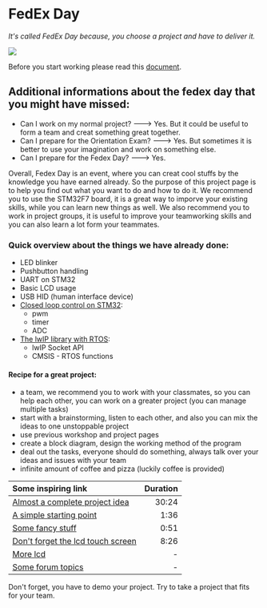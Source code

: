 # FedEx Day

*It's called FedEx Day because, you choose a project and have to deliver it.*

![](http://s1.q4cdn.com/714383399/files/design/slider/fedex-ground-truck-courier1.jpg)

Before you start working please read this [document](https://docs.google.com/document/d/1FNR_Jm0eEhtq7Z_DPYTfiqPqFVs8z5YOxRZyW_Lzf28/edit#).

## Additional informations about the fedex day that you might have missed:
- Can I work on my normal project? ---> Yes. But it could be useful to form a team and creat something great together.
- Can I prepare for the Orientation Exam? ---> Yes. But sometimes it is better to use your imagination and work on something else.
- Can I prepare for the Fedex Day? ---> Yes.

Overall, Fedex Day is an event, where you can creat cool stuffs by the knowledge you have earned already. So the purpose of this
project page is to help you find out what you want to do and how to do it. We recommend you to use the STM32F7 board, it is a great way
to imporve your existing skills, while you can learn new things as well. We also recommend you to work in project groups,
it is useful to improve your teamworking skills and you can also learn a lot form your teammates.

### Quick overview about the things we have already done:
- LED blinker
- Pushbutton handling
- UART on STM32
- Basic LCD usage
- USB HID (human interface device)
- [Closed loop control on STM32](https://github.com/greenfox-academy/teaching-materials/blob/hw-fedex/project/hardware/fedex/pwm-timer-ADC.md):
    - pwm
    - timer
    - ADC
- [The lwIP library with RTOS](https://github.com/greenfox-academy/teaching-materials/blob/hw-fedex/project/hardware/fedex/cmsis-rtos.md):
    - lwIP Socket API
    - CMSIS - RTOS functions

#### Recipe for a great project:
- a team, we recommend you to work with your classmates, so you can help each other, you can work
on a greater project (you can manage multiple tasks)
- start with a brainstorming, listen to each other, and also you can mix the ideas to one unstoppable project
- use previous workshop and project pages
- create a block diagram, design the working method of the program
- deal out the tasks, everyone should do something, always talk over your ideas and issues with your team
- infinite amount of coffee and pizza (luckily coffee is provided)

| Some inspiring link | Duration |
|:---------|-----:|
| [Almost a complete project idea](https://www.youtube.com/watch?v=lbca4T4oXWk) | 30:24 |
| [A simple starting point](https://www.youtube.com/watch?v=Cra98PCRpGI)|1:36|
| [Some fancy stuff](https://www.youtube.com/watch?v=Hg7-K06FhcI) | 0:51 |
|[Don't forget the lcd touch screen](https://www.youtube.com/watch?v=BJ6oXZlA7X8)|8:26 |
|[More lcd](http://www.embedded-wizard.de/)| -|
|[Some forum topics](http://www.openstm32.org/tiki-view_forum.php?forumId=7)|-|



Don't forget, you have to demo your project. Try to take a project that fits for your team.
